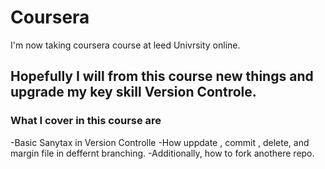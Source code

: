 # Coursera
I'm now taking coursera course at leed Univrsity online.
## Hopefully I will from this course new things and upgrade my key skill **Version Controle**.
### What I cover in this course are
-Basic Sanytax in Version Controlle
-How uppdate , commit , delete, and margin file in deffernt branching.
-Additionally, how to fork anothere repo.
